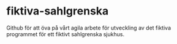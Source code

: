 # fiktiva-sahlgrenska
Github för att öva på vårt agila arbete för utveckling av det fiktiva programmet för ett fiktivt sahlgrenska sjukhus.
